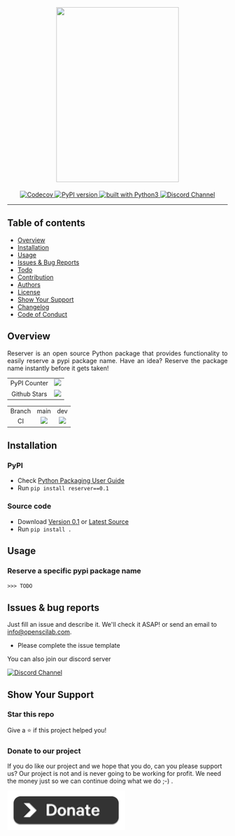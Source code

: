 <div align="center">
    <img src="https://github.com/openscilab/reserver/raw/main/otherfiles/logo.png" width="280" height="400">
    <br/>
    <br/>
    <a href="https://codecov.io/gh/openscilab/reserver">
        <img src="https://codecov.io/gh/openscilab/reserver/branch/main/graph/badge.svg" alt="Codecov"/>
    </a>
    <a href="TODO">
        <img src="TODO" alt="PyPI version" height="18">
    </a>
    <a href="https://www.python.org/">
        <img src="https://img.shields.io/badge/built%20with-Python3-green.svg" alt="built with Python3">
    </a>
    <a href="TODO">
        <img src="TODO" alt="Discord Channel">
    </a>
</div>

----------

## Table of contents

* [Overview](https://github.com/openscilab/reserver#overview)
* [Installation](https://github.com/openscilab/reserver#installation)
* [Usage](https://github.com/openscilab/reserver#usage)
* [Issues & Bug Reports](https://github.com/openscilab/reserver#issues--bug-reports)
* [Todo](https://github.com/openscilab/reserver/blob/main/TODO.md)
* [Contribution](https://github.com/openscilab/reserver/blob/main/.github/CONTRIBUTING.md)
* [Authors](https://github.com/openscilab/reserver/blob/main/AUTHORS.md)
* [License](https://github.com/openscilab/reserver/blob/main/LICENSE)
* [Show Your Support](https://github.com/openscilab/reserver#show-your-support)
* [Changelog](https://github.com/openscilab/reserver/blob/main/CHANGELOG.md)
* [Code of Conduct](https://github.com/openscilab/reserver/blob/main/.github/CODE_OF_CONDUCT.md)


## Overview
<p align="justify">
Reserver is an open source Python package that provides functionality to easily reserve a pypi package name. Have an idea? Reserve the package name instantly before it gets taken!
</p>
<table>
    <tr>
        <td align="center">PyPI Counter</td>
        <td align="center">
            <a href="TODO">
                <img src="TODO">
            </a>
        </td>
    </tr>
    <tr>
        <td align="center">Github Stars</td>
        <td align="center">
            <a href="https://github.com/openscilab/reserver">
                <img src="TODO">
            </a>
        </td>
    </tr>
</table>
<table>
    <tr> 
        <td align="center">Branch</td>
        <td align="center">main</td>
        <td align="center">dev</td>
    </tr>
    <tr>
        <td align="center">CI</td>
        <td align="center">
            <img src="https://github.com/openscilab/reserver/workflows/CI/badge.svg?branch=main">
        </td>
        <td align="center">
            <img src="https://github.com/openscilab/reserver/workflows/CI/badge.svg?branch=dev">
            </td>
    </tr>
</table>


## Installation

### PyPI

- Check [Python Packaging User Guide](https://packaging.python.org/installing/)
- Run `pip install reserver==0.1`
### Source code
- Download [Version 0.1](https://github.com/openscilab/reserver/archive/v0.1.zip) or [Latest Source](https://github.com/openscilab/reserver/archive/dev.zip)
- Run `pip install .`

## Usage
### Reserve a specific pypi package name
```pycon
>>> TODO
```

## Issues & bug reports

Just fill an issue and describe it. We'll check it ASAP! or send an email to [info@openscilab.com](mailto:info@openscilab.com "info@openscilab.com"). 

- Please complete the issue template
 
You can also join our discord server

<a href="TODO">
  <img src="TODO" alt="Discord Channel">
</a>


## Show Your Support


### Star this repo

Give a ⭐️ if this project helped you!

### Donate to our project
If you do like our project and we hope that you do, can you please support us? Our project is not and is never going to be working for profit. We need the money just so we can continue doing what we do ;-) .			

<a href="https://openscilab.com/#donation" target="_blank"><img src="https://github.com/openscilab/reserver/raw/main/otherfiles/donation.png" height="90px" width="270px" alt="Reserver Donation"></a>